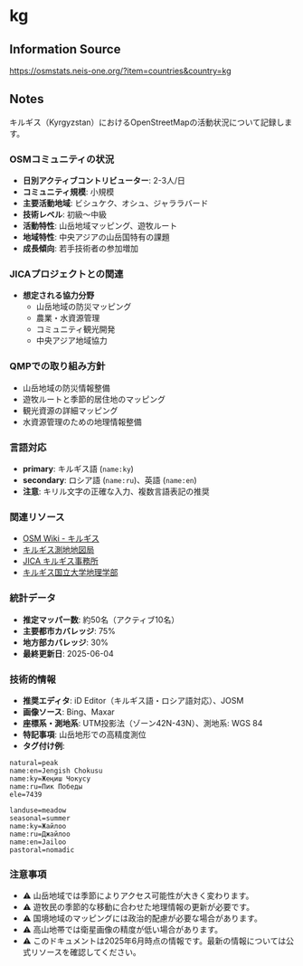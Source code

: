# kg

## Information Source
https://osmstats.neis-one.org/?item=countries&country=kg

## Notes
キルギス（Kyrgyzstan）におけるOpenStreetMapの活動状況について記録します。

### OSMコミュニティの状況
- **日別アクティブコントリビューター**: 2-3人/日
- **コミュニティ規模**: 小規模
- **主要活動地域**: ビシュケク、オシュ、ジャララバード
- **技術レベル**: 初級〜中級
- **活動特性**: 山岳地域マッピング、遊牧ルート
- **地域特性**: 中央アジアの山岳国特有の課題
- **成長傾向**: 若手技術者の参加増加

### JICAプロジェクトとの関連
- **想定される協力分野**
  - 山岳地域の防災マッピング
  - 農業・水資源管理
  - コミュニティ観光開発
  - 中央アジア地域協力

### QMPでの取り組み方針
- 山岳地域の防災情報整備
- 遊牧ルートと季節的居住地のマッピング
- 観光資源の詳細マッピング
- 水資源管理のための地理情報整備

### 言語対応
- **primary**: キルギス語 (`name:ky`)
- **secondary**: ロシア語 (`name:ru`)、英語 (`name:en`)
- **注意**: キリル文字の正確な入力、複数言語表記の推奨

### 関連リソース
- [OSM Wiki - キルギス](https://wiki.openstreetmap.org/wiki/Kyrgyzstan)
- [キルギス測地地図局](http://www.gkgn.gov.kg/)
- [JICA キルギス事務所](https://www.jica.go.jp/kyrgyz/)
- [キルギス国立大学地理学部](http://www.knu.kg/)

### 統計データ
- **推定マッパー数**: 約50名（アクティブ10名）
- **主要都市カバレッジ**: 75%
- **地方部カバレッジ**: 30%
- **最終更新日**: 2025-06-04

### 技術的情報
- **推奨エディタ**: iD Editor（キルギス語・ロシア語対応）、JOSM
- **画像ソース**: Bing、Maxar
- **座標系・測地系**: UTM投影法（ゾーン42N-43N）、測地系: WGS 84
- **特記事項**: 山岳地形での高精度測位
- **タグ付け例**:
```
natural=peak
name:en=Jengish Chokusu
name:ky=Жеңиш Чокусу
name:ru=Пик Победы
ele=7439
```

```
landuse=meadow
seasonal=summer
name:ky=Жайлоо
name:ru=Джайлоо
name:en=Jailoo
pastoral=nomadic
```

### 注意事項
- ⚠️ 山岳地域では季節によりアクセス可能性が大きく変わります。
- ⚠️ 遊牧民の季節的な移動に合わせた地理情報の更新が必要です。
- ⚠️ 国境地域のマッピングには政治的配慮が必要な場合があります。
- ⚠️ 高山地帯では衛星画像の精度が低い場合があります。
- ⚠️ このドキュメントは2025年6月時点の情報です。最新の情報については公式リソースを確認してください。
